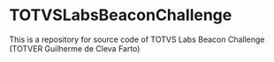 # TOTVSLabsBeaconChallenge
This is a repository for source code of TOTVS Labs Beacon Challenge (TOTVER Guilherme de Cleva Farto)
